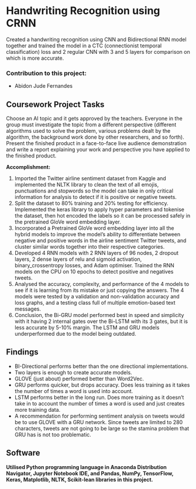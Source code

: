 # Handwriting Recognition using CRNN

Created a handwriting recognition using CNN and Bidirectional RNN model together and trained the model in a CTC (connectionist temporal classification) loss and 2 regular CNN with 3 and 5 layers for comparison on which is more accurate.

### Contribution to this project:
- Abidon Jude Fernandes

## Coursework Project Tasks
Choose an AI topic and it gets approved by the teachers. Everyone in the group must investigate the topic from a different perspective (different algorithms used to solve the problem, various problems dealt by the algorithm, the background work done by other researchers, and so forth). Present the finished product in a face-to-face live audience demonstration and write a report explaining your work and perspective you have applied to the finished product.


**Accomplishment:**
1. Imported the Twitter airline sentiment dataset from Kaggle and implemented the NLTK library to clean the text of all emojis, punctuations and stopwords so the model can take in only critical information for analysis to detect if it is positive or negative tweets.
2. Split the dataset to 80% training and 20% testing for efficiency. Implemented the keras library to apply hyper parameters and tokenise the dataset, then hot encoded the labels so it can be processed safely in the pretrained GloVe word embedding layer.
3. Incorporated a Pretrained GloVe word embedding layer into all the hybrid models to improve the model’s ability to differentiate between negative and positive words in the airline sentiment Twitter tweets, and cluster similar words together into their respective categories.
4. Developed 4 RNN models with 2 RNN layers of 96 nodes, 2 dropout layers, 2 dense layers of relu and sigmoid activation, binary_crossentropy losses, and Adam optimiser. Trained the RNN models on the CPU on 10 epochs to detect positive and negatives tweets.
5. Analysed the accuracy, complexity, and performance of the 4 models to see if it is learning from its mistake or just copying the answers. The 4 models were tested by a validation and non-validation accuracy and loss graphs, and a testing class full of multiple emotion-based text messages.
6. Conclusion, the Bi-GRU model performed best in speed and simplicity with it having 2 internal gates over the Bi-LSTM with its 3 gates, but it is less accurate by 5-10% margin. The LSTM and GRU models underperformed due to the model being outdated.

## Findings
- BI-Directional performs better than the one directional implementations.
- Two layers is enough to create accurate models.
- GLOVE (just about) performed better than Word2Vec.
- GRU performs quicker, but drops accuracy. Does less training as it takes the number of times a word is used into account.
- LSTM performs better in the long run. Does more training as it doesn’t take in to account the number of times a word is used and just creates more training data.
- A recommendation for performing sentiment analysis on tweets would be to use GLOVE with a GRU network. Since tweets are limited to 280 characters, tweets are not going to be large so the stamina problem that GRU has is not too problematic.

## Software
**Utilised Python programming language in Anaconda Distribution Navigator, Jupyter Notebook IDE, and Pandas, NumPy, TensorFlow, Keras, Matplotlib, NLTK, Scikit-lean libraries in this project.**
